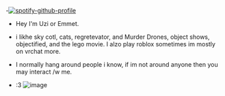-[![spotify-github-profile](https://spotify-github-profile.vercel.app/api/view?uid=31ofyqlkho6h6uzxsh4ac4uafm5a&cover_image=true&theme=novatorem&show_offline=false&background_color=c326fd&interchange=true&bar_color=970ca1&bar_color_cover=false)](https://github.com/kittinan/spotify-github-profile)
-  Hey I'm Uzi or Emmet.
  
- i likhe sky cotl, cats, regretevator, and Murder Drones, object shows, objectified, and the lego movie. I alzo play roblox sometimes im mostly on vrchat more.
- I normally hang around people i know, if im not around anyone then you may interact /w me.
- :3
 ![image](https://github.com/SolverUziDoorman/Dynamite-short-info/assets/152246249/0eef1451-d859-46b8-9a5f-a26ae0d34fda)



<!---
Dynamush is a ✨ special ✨ repository because its `README.md` (this file) appears on your GitHub profile.
You can click the Preview link to take a look at your changes.
--->

